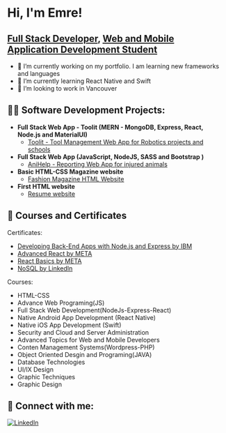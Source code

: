 <h1>Hi, I'm Emre! <br/></h1> <h2><a href="https://github.com/eemraydin">Full Stack Developer</a>, <a href="https://www.linkedin.com/in/eemraydin/">Web and Mobile Application Development Student</a></h2>

- 🔭 I’m currently working on my portfolio. I am learning new frameworks and languages
- 🌱 I’m currently learning React Native and Swift
- 👯 I’m looking to work in Vancouver

<h2>👨‍💻 Software Development Projects:</h2>

- <b>Full Stack Web App - Toolit (MERN - MongoDB, Express, React, Node.js and MaterialUI) </b>
  - [Toolit - Tool Management Web App for Robotics projects and schools](https://github.com/eemraydin/Toolit-ToolManagement)
- <b>Full Stack Web App (JavaScript, NodeJS, SASS and Bootstrap )</b>
  - [AniHelp - Reporting Web App for injured animals](https://github.com/eemraydin/AniHelp-GroupProject)
- <b>Basic HTML-CSS Magazine website</b>
  - [Fashion Magazine HTML Website](https://github.com/eemraydin/HTMLMagazineProject)
- <b>First HTML website</b>
  - [Resume website](https://github.com/eemraydin/FirstProject)

<h2>💼 Courses and Certificates </h2>

Certificates:
- [Developing Back-End Apps with Node.js and Express by IBM ](https://www.coursera.org/account/accomplishments/verify/4UQ43MXDJC8H)
- [Advanced React by META](https://www.coursera.org/account/accomplishments/verify/EWQC4CYP3KWA)
- [React Basics by META](https://www.coursera.org/account/accomplishments/verify/LY8A9ZPGFL62)
- [NoSQL by LinkedIn](https://www.linkedin.com/learning/certificates/603a3a9eb75da3d07c5fbd44fe7420b917c44ed3d317297aee1bbd325098aca1?u=57075641)

Courses:
- HTML-CSS
- Advance Web Programing(JS)
- Full Stack Web Development(NodeJs-Express-React)
- Native Android App Development (React Native)
- Native iOS App Development (Swift)
- Security and Cloud and Server Administration
- Advanced Topics for Web and Mobile Developers
- Conten Management Systems(Wordpress-PHP)
- Object Oriented Desgin and Programing(JAVA)
- Database Technologies
- UI/IX Design
- Graphic Techniques
- Graphic Design

<h2> 🤳 Connect with me:</h2>

[![LinkedIn](https://img.shields.io/badge/-LinkedIn-blue?style=flat-square&logo=linkedin&logoColor=white)][linkedin]

[linkedin]: https://linkedin.com/in/eemraydin




